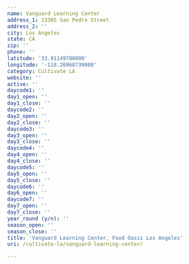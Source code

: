 ```yaml
---
name: Vanguard Learning Center
address_1: 13305 San Pedro Street
address_2: ''
city: Los Angeles
state: CA
zip: ''
phone: ''
latitude: '33.91149780000'
longitude: '-118.26968739000'
category: Cultivate LA
website: ''
active: ''
daycode1: ''
day1_open: ''
day1_close: ''
daycode2: ''
day2_open: ''
day2_close: ''
daycode3: ''
day3_open: ''
day3_close: ''
daycode4: ''
day4_open: ''
day4_close: ''
daycode5: ''
day5_open: ''
day5_close: ''
daycode6: ''
day6_open: ''
daycode7: ''
day7_open: ''
day7_close: ''
year_round (y/n): ''
season_open: ''
season_close: ''
title: 'Vanguard Learning Center, Food Oasis Los Angeles'
uri: /cultivate-la/vanguard-learning-center/

---
```

